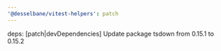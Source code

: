 ```yaml
---
'@desselbane/vitest-helpers': patch
---
```


deps: [patch|devDependencies] Update package tsdown from 0.15.1 to 0.15.2
